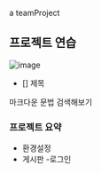 a teamProject
## 프로젝트 연습
![image](https://user-images.githubusercontent.com/117814342/222622366-f5adc1a0-76d8-497b-9c93-d1ecaa1e287a.png)

* [] 제목

마크다운 문법 검색해보기

### 프로젝트 요약
- 환경설정
- 게시판
-로그인
